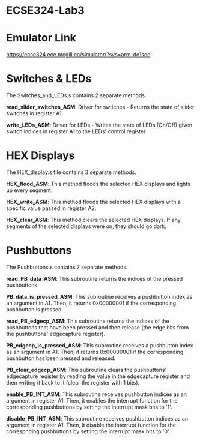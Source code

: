 # ECSE324-Lab3

# Emulator Link
https://ecse324.ece.mcgill.ca/simulator/?sys=arm-de1soc

# Switches & LEDs
The Switches_and_LEDs.s contains 2 separate methods.

**read_slider_switches_ASM**: Driver for swtiches - Returns the state of slider switches in register A1.

**write_LEDs_ASM**:  Driver for LEDs -  Writes the state of LEDs (On/Off) given switch indices in register A1 to the LEDs' control register

# HEX Displays
The HEX_display.s file contains 3 separate methods. 

**HEX_flood_ASM**: This method floods the selected HEX displays and lights up every segment.

**HEX_write_ASM**: This method floods the selected HEX displays with a specific value passed in register A2.

**HEX_clear_ASM**: This method clears the selected HEX displays. If any segments of the selected displays were on, they should go dark.

# Pushbuttons
The Pushbuttons.s contains 7 separate methods.

**read_PB_data_ASM**: This subroutine returns the indices of the pressed pushbuttons

**PB_data_is_pressed_ASM**: This subroutine receives a pushbutton index as an argument in A1. Then, it returns 0x00000001 if the corresponding pushbutton is pressed.

**read_PB_edgecp_ASM**: This subroutine returns the indices of the pushbuttons that have been pressed and then release (the edge bits from the pushbuttons' edgecapture register).

**PB_edgecp_is_pressed_ASM**: This subroutine receives a pushbutton index as an argument in A1. Then, it returns 0x00000001 if the corresponding pushbutton has been pressed and 
released.

**PB_clear_edgecp_ASM**: This subroutine clears the pushbuttons' edgecapture register by reading the value in the edgecapture register and then writing it back to it (clear the register with 1 bits).

**enable_PB_INT_ASM**: This subroutine receives pushbutton indices as an argument in register A1. Then, it enables the interrupt function for the corresponding pushbuttons by setting the interrupt mask bits to '1'.

**disable_PB_INT_ASM**: This subroutine receives pushbutton indices as an argument in register A1. Then, it disable the interrupt function for the correspnding pushbuttons by setting the interrupt mask bits to '0'.
